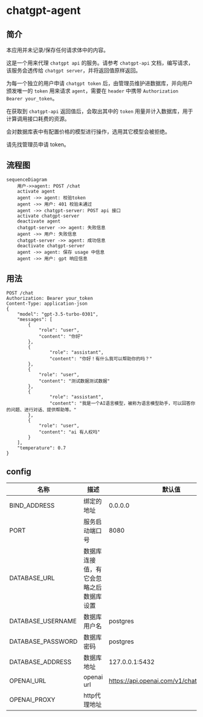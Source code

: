 # chatgpt-agent

## 简介

本应用并未记录/保存任何请求体中的内容。

这是一个用来代理 `chatgpt api` 的服务。请参考 `chatgpt-api` 文档，编写请求，该服务会透传给 `chatgpt server`，并将返回值原样返回。

为每一个独立的用户申请 `chatgpt token` 后，由管理员维护进数据库，并向用户颁发唯一的 `token` 用来请求 `agent`，需要在 `header` 中携带 `Authorization Bearer your_token`。

在获取到 `chatgpt-api` 返回值后，会取出其中的 `token` 用量并计入数据库，用于计算调用接口耗费的资源。

会对数据库表中有配置价格的模型进行操作，选用其它模型会被拒绝。

请先找管理员申请 token。

## 流程图

```mermaid
sequenceDiagram
    用户->>agent: POST /chat
    activate agent
    agent ->> agent: 校验token
    agent ->> 用户: 401 校验未通过
    agent ->> chatgpt-server: POST api 接口
    activate chatgpt-server
    deactivate agent
    chatgpt-server ->> agent: 失败信息
    agent ->> 用户: 失败信息
    chatgpt-server ->> agent: 成功信息
    deactivate chatgpt-server
    agent ->> agent: 保存 usage 中信息
    agent ->> 用户: gpt 响应信息
```

## 用法
```
POST /chat
Authorization: Bearer your_token
Content-Type: application-json
{
    "model": "gpt-3.5-turbo-0301",
    "messages": [
        {
            "role": "user",
            "content": "你好"
        },
        {
                "role": "assistant",
                "content": "你好！有什么我可以帮助你的吗？"
        },
        {
            "role": "user",
            "content": "测试数据测试数据"
        },
        {
                "role": "assistant",
                "content": "我是一个AI语言模型，被称为语言模型助手，可以回答你的问题、进行对话、提供帮助等。"
        },
        {
            "role": "user",
            "content": "ai 有人权吗"
        }
    ],
    "temperature": 0.7
}
```

## config

| 名称              | 描述                                   | 默认值                                     | 示例                                                 |
| ----------------- | -------------------------------------- | ------------------------------------------ | ---------------------------------------------------- |
| BIND_ADDRESS      | 绑定的地址                             | 0.0.0.0                                    |                                                      |
| PORT              | 服务启动端口号                         | 8080                                       |                                                      |
| DATABASE_URL      | 数据库连接值，有它会忽略之后数据库设置 |                                            | postgres://username:password@127.0.0.1:5433/database |
| DATABASE_USERNAME | 数据库用户名                           | postgres                                   |                                                      |
| DATABASE_PASSWORD | 数据库密码                             | postgres                                   |                                                      |
| DATABASE_ADDRESS  | 数据库地址                             | 127.0.0.1:5432                             |                                                      |
| OPENAI_URL        | openai url                             | https://api.openai.com/v1/chat/completions |                                                      |
| OPENAI_PROXY      | http代理地址                           |                                            | http://localhost:7890                                |


